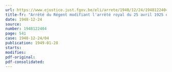 ```yaml
---
url: https://www.ejustice.just.fgov.be/eli/arrete/1948/12/24/1948122404/justel
title-fr: "Arrêté du Régent modifiant l'arrêté royal du 25 avril 1925 organique du Comité permanent de l'Electricité"
date: 1948-12-24
source:
number: 1948122404
page: 541
case: 1948-12-24/04
publication: 1949-01-28
starts:
modifies:
pdf-original:
pdf-consolidated:
---
```



